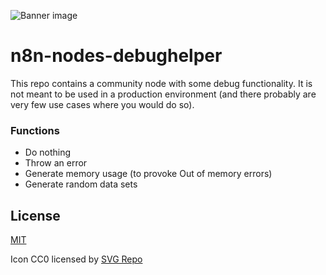 ![Banner image](https://user-images.githubusercontent.com/10284570/173569848-c624317f-42b1-45a6-ab09-f0ea3c247648.png)

# n8n-nodes-debughelper

This repo contains a community node with some debug functionality. It is not meant to be used in a production environment (and there probably are very few use cases where you would do so).

### Functions

- Do nothing
- Throw an error
- Generate memory usage (to provoke Out of memory errors)
- Generate random data sets

## License

[MIT](https://github.com/n8n-io/n8n-nodes-starter/blob/master/LICENSE.md)

Icon CC0 licensed by [SVG Repo](https://www.svgrepo.com/svg/216693/bug)
